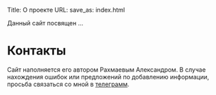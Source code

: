 Title: О проекте
URL:
save_as: index.html

Данный сайт посвящен ...

# Контакты

Сайт наполняется его автором Рахмаевым Александром. В случае нахождения ошибок или предложений по добавлению информации, просьба связаться со мной в [телеграмм](https://t.me/rakhmaevao).

